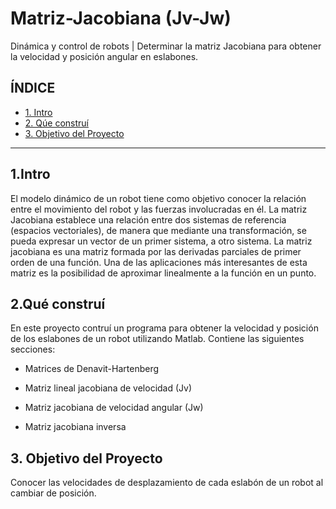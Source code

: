 # Matriz-Jacobiana (Jv-Jw)
Dinámica y control de robots |  Determinar la matriz Jacobiana para obtener la velocidad y posición angular en eslabones.


## **ÍNDICE**

* [1. Intro](https://github.com/AlondraRdz01/Matriz-Jacobiana-Jv-Jw-/blob/main/README.md#1intro)
* [2. Qúe construí](https://github.com/AlondraRdz01/Matriz-Jacobiana-Jv-Jw-/blob/main/README.md#2qu%C3%A9-constru%C3%AD)
* [3. Objetivo del Proyecto](https://github.com/AlondraRdz01/Matriz-Jacobiana-Jv-Jw-/blob/main/README.md#3-objetivo-del-proyecto)


****

## 1.Intro
El modelo dinámico de un robot tiene como objetivo conocer la relación entre el movimiento del robot y las fuerzas involucradas en él. La matriz Jacobiana establece una relación entre dos sistemas de referencia (espacios vectoriales), de manera que mediante una transformación, se pueda expresar un vector de un primer sistema, a otro sistema. La matriz jacobiana es una matriz formada por las derivadas parciales de primer orden de una función. Una de las aplicaciones más interesantes de esta matriz es la posibilidad de aproximar linealmente a la función en un punto.

## 2.Qué construí
En este proyecto contruí un programa para obtener la velocidad y posición de los eslabones de un robot utilizando Matlab.
Contiene las siguientes secciones: 

* Matrices de Denavit-Hartenberg

* Matriz lineal jacobiana de velocidad (Jv)

* Matriz jacobiana de velocidad angular (Jw)

* Matriz jacobiana inversa

## 3. Objetivo del Proyecto
Conocer las velocidades de desplazamiento de cada eslabón de un robot al cambiar de posición.


